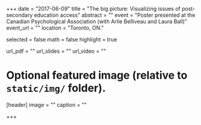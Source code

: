 +++
date = "2017-06-09"
title = "The big picture: Visualizing issues of post-secondary education access"
abstract = ""
event = "Poster presented at the Canadian Psychological Association (with Arlie Belliveau and Laura Ball)"
event_url = ""
location = "Toronto, ON."

selected = false
math = false
highlight = true

url_pdf = ""
url_slides = ""
url_video = ""

# Optional featured image (relative to `static/img/` folder).
[header]
image = ""
caption = ""

+++
